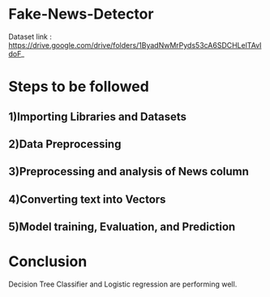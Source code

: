 # Fake-News-Detector
Dataset link : https://drive.google.com/drive/folders/1ByadNwMrPyds53cA6SDCHLelTAvIdoF_

# Steps to be followed
## 1)Importing Libraries and Datasets
## 2)Data Preprocessing
## 3)Preprocessing and analysis of News column
## 4)Converting text into Vectors
## 5)Model training, Evaluation, and Prediction

# Conclusion
Decision Tree Classifier and Logistic regression are performing well.
